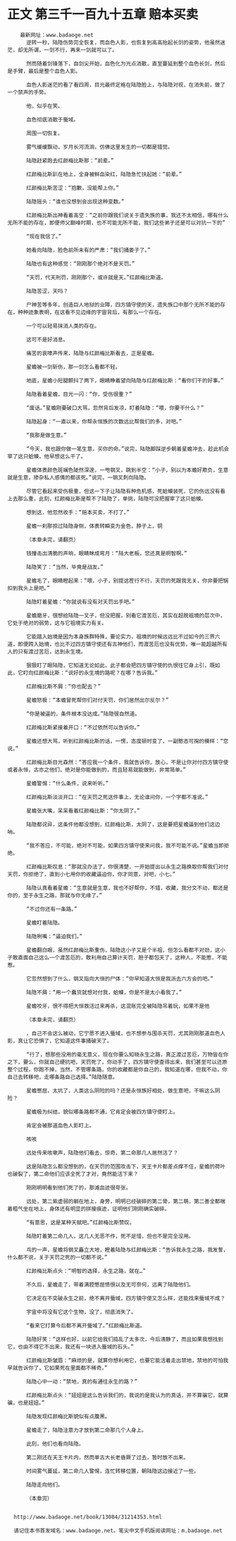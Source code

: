# 正文 第三千一百九十五章 赔本买卖
        最新网址：www.badaoge.net
          逆转一秒，陆隐伤势完全恢复，而血色人影，也恢复到高高抬起长剑的姿势，他虽然迷茫，却无所谓，一剑不行，再来一剑就可以了。
      
          然而随着剑锋落下，自剑尖开始，血色化为光点消散，直至蔓延到整个血色长剑，然后是手臂，最后是整个血色人影。
      
          血色人影迷茫的看了看四周，目光最终定格在陆隐脸上，与陆隐对视，在消失前，做了一个禁声的手势。
      
          他，似乎在笑。
      
          血色彻底消散于蜃域。
      
          周围一切恢复。
      
          雾气缓缓飘动，岁月长河流淌，仿佛这里发生的一切都是错觉。
      
          陆隐赶紧跑去红颜梅比斯那：“前辈。”
      
          红颜梅比斯趴在地上，全身被鲜血染红，陆隐急忙扶起她：“前辈。”
      
          红颜梅比斯苦涩：“抱歉，没能帮上你。”
      
          陆隐摇头：“谁也没想到会出现这种变数。”
      
          红颜梅比斯出神看着高空：“之前你跟我们说关于遗失族的事，我还不太相信，哪有什么无所不能的存在，即便师父巅峰时期，也不可能无所不能，我们这些弟子还是可以对抗一下的”
      
          “现在我信了。”
      
          她看向陆隐，脸色前所未有的严肃：“我们捅娄子了。”
      
          陆隐也有这种感觉：“刚刚那个绝对不是天罚。”
      
          “天罚，代天刑罚，刚刚那个，或许就是天。”红颜梅比斯道。
      
          陆隐苦涩，天吗？
      
          尸神苦等多年，创造巨人地狱的业障，四方镇守使的天，遗失族口中那个无所不能的存在，种种迹象表明，在这看不见边缘的宇宙背后，有那么一个存在。
      
          一个可以轻易抹消人类的存在。
      
          这可不是好消息。
      
          痛苦的哀嚎声传来，陆隐与红颜梅比斯看去，正是星蟾。
      
          星蟾被一剑斩伤，那一剑怎么看都不轻。
      
          地底，星蟾小短腿颤抖了两下，眼睛睁着望向陆隐与红颜梅比斯：“看你们干的好事。”
      
          陆隐看着星蟾，目光一闪：“你，受伤很重？”
      
          “废话。”星蟾刚要破口大骂，忽然背后发凉，盯着陆隐：“喂，你要干什么？”
      
          陆隐起身：“一直以来，你帮永恒族的次数远比帮我们的多，对吧。”
      
          “我那是做生意。”
      
          “今天，我也跟你做一笔生意，买你的命。”说完，陆隐脚踩逆步朝着星蟾冲去，趁此机会宰了这只蛤蟆，他早想这么干了。
      
          星蟾体表颜色斑斓色陡然深邃，一甩钢叉，跳到半空：“小子，别以为本蟾好欺负，生意就是生意，掺杂私人感情的都该死。”说完，一钢叉刺向陆隐。
      
          尽管它看起来受伤极重，但这一下子让陆隐有种危机感，死蛤蟆装死，它的伤远没有看上去那么重，此刻，红颜梅比斯是帮不了陆隐了，单挑，陆隐可没把握宰了这只蛤蟆。
      
          想到这，他忽然收手：“赔本买卖，不打了。”
      
          星蟾一刹那掠过陆隐身侧，体表转瞬变为金色，脖子上，铜
      
          （本章未完，请翻页）
      
          钱撞击出清脆的声响，眼睛眯成弯月：“陆大老板，您还真是明智啊。”
      
          陆隐笑了：“当然，毕竟是战友。”
      
          星蟾毛了，眼睛瞪起来：“喂，小子，别提这茬行不行，天罚的死跟我无关，你非要把锅扣到我头上是吧。”
      
          陆隐盯着星蟾：“你就说有没有对天罚出手吧。”
      
          星蟾磨牙，很想给陆隐一叉子，但没把握，别看它渡苦厄，其实在超脱祖境的层次中，它处于绝对的弱势，这与它祖境实力有关。
      
          它能踏入始境是因为本身族群特殊，要论实力，祖境的时候远远比不过如今的三界六道，即便跨入始境，也比不过四方镇守使还有古神他们，而渡苦厄也没有优势，唯一能超越所有人的只有渡过苦厄，达到永生境。
      
          狠狠盯了眼陆隐，它知道无论如此，此子都会把四方镇守使的仇恨往它身上引，既如此，它盯向红颜梅比斯：“说好的永生境的路呢？在哪？告诉我。”
      
          红颜梅比斯不屑：“你也配去？”
      
          星蟾怒极：“本蟾冒死帮你们对付天罚，你们居然出尔反尔？”
      
          “你是被逼的，条件根本没达成。”陆隐很自然道。
      
          红颜梅比斯紧接着开口：“不过依然可以告诉你。”
      
          星蟾还想大骂，听到红颜梅比斯的话，一愣，态度顿时变了，一副憨态可掬的模样：“您说。”
      
          红颜梅比斯目光森然：“答应我一个条件，我就告诉你，放心，不是让你对付四方镇守使或者永恒，古亦之他们，绝对是你能做到的，而且轻易就能做到，非常简单。”
      
          星蟾警惕：“什么条件，说来听听。”
      
          红颜梅比斯淡淡开口：“在天罚之死这件事上，无论谁问你，一个字都不准说。”
      
          星蟾张大嘴，呆呆看着红颜梅比斯：“你太阴了。”
      
          陆隐都诧异，这条件他都没想到，红颜梅比斯，太阴了，这是要把星蟾逼到他们这边呐。
      
          “我不答应，不可能，绝对不可能，如果四方镇守使来问我，我不可能不说。”星蟾当即拒绝。
      
          红颜梅比斯叹息：“那就没办法了，你很清楚，一开始提出以永生之路换取你帮我们对付天罚，你拒绝了，直到小七用你的收藏逼迫你，你才同意，对吧，小七。”
      
          陆隐认真看着星蟾：“生意就是生意，我也不好帮你，不错，收藏，我分文不动，都还是你的，至于永生之路，那就与你无缘了。”
      
          “不过你还有一条路。”
      
          星蟾盯着陆隐。
      
          陆隐咧嘴：“逼迫我们。”
      
          星蟾翻白眼，虽然红颜梅比斯重伤，陆隐这小子又是个半祖，但怎么看都不对劲，这小子敢直面自己这么一个渡苦厄的，敢利用自己算计天罚，胆子都包天了，这种人，不能惹，不能惹。
      
          它忽然想到了什么，钢叉指向大恒的尸体：“你早知道大恒是我派去六方会的吧。”
      
          陆隐不屑：“用一个蠢货就想对付我，蛤蟆，你是不是太小看我了。”
      
          星蟾咬牙，恨不得把大恒救活过来再杀，这混账完全被陆隐吊着玩，如果不是他
      
          （本章未完，请翻页）
      
          ，自己不会这么被动，它宁愿不进入蜃域，也不想参与围杀天罚，尤其刚刚那道血色人影，真让它恐惧了，它知道这件事捅破天了。
      
          “行了，想那些没用的毫无意义，现在你要么知晓永生之路，真正渡过苦厄，万物皆在你之下，要么，你就自己硬抗吧，天罚死了，你动手了，四方镇守使查得出来，我们甚至可以还原整个过程，你跑不掉，当然，不管哪条路，你的收藏都是你自己的，我知道在哪，但我不动，你自己去转移吧，走哪条路自己选择。”陆隐随意。
      
          星蟾憋屈，太坑了，人类这么阴险的吗？还是永恒族好相处，做生意吧，干嘛这么阴险？
      
          星蟾极为纠结，貌似哪条路都不通，它肯定会被四方镇守使盯上。
      
          肯定会被那道血色人影盯上。
      
          咳咳
      
          远处传来咳嗽声，陆隐他们看去，惊奇，第二命那几人居然活了？
      
          这是陆隐怎么都没想到的，在天罚的范围攻击下，天王卡片都差点撑不住，星蟾的荷叶也破裂了，第二命他们应该全死了才对，竟然能活下来？
      
          刚刚明明看到他们死了的，那滩血迹很夸张。
      
          远处，第二紫虚弱的躺在地上，身旁，明明已经破碎的第二骨，第二萌，第二善全都喘着粗气坐在地上，身体还有明显的拼接痕迹，证明他们刚刚确实破碎。
      
          “有意思，这是某种天赋吧。”红颜梅比斯赞叹。
      
          陆隐盯着第二命几人，这几人无恶不作，死不足惜，但也不是完全没用。
      
          乓的一声，星蟾将钢叉矗立大地，瞪着陆隐与红颜梅比斯：“告诉我永生之路，我发誓，什么都不说，关于天罚之死的一切都不说。”
      
          红颜梅比斯点头：“明智的选择，永生之路，就在…”
      
          不久后，星蟾走了，带着满腔憋屈愤恨以及无可奈何，远离了陆隐他们。
      
          它决定在不突破永生之前，绝不离开蜃域，四方镇守使又怎么样，还能找来蜃域不成？
      
          宇宙中将没有它这个生物，没了，彻底消失了。
      
          “看来它打算今后都不离开蜃域了。”红颜梅比斯道。
      
          陆隐好笑：“这样也好，以前它给我们捣乱了太多次，今后清静了，而且如果我想找到它，也由不得它不出来，我还有一块进入蜃域的石头。”
      
          红颜梅比斯皱眉：“麻烦的是，就算你想利用它，也要它能活着走出禁地，禁地的可怕我早就告诉你了，它如果死在里面都不稀奇。”
      
          陆隐心中一动：“禁地，真的有通往永生的路？”
      
          红颜梅比斯点头：“妞妞是这么告诉我们的，我说的是我认为的真话，并不算骗它，就算骗，也是妞妞。”
      
          陆隐发现红颜梅比斯貌似有点腹黑。
      
          星蟾走了，陆隐注意力才放到第二命那几个人身上。
      
          此刻，他们也看向陆隐。
      
          第二刚还在天王卡片内，然而单古大长老昏厥了过去，暂时放不出来。
      
          时间雾气蔓延，第二命几人警惕，连忙转移位置，朝陆隐这边接近了一些。
      
          陆隐走向他们。
      
          （本章完）
      
      
      http://www.badaoge.net/book/13084/31214353.html
      
      请记住本书首发域名：www.badaoge.net。笔尖中文手机版阅读网址：m.badaoge.net